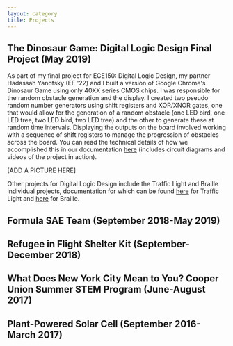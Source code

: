 ```yaml
---
layout: category
title: Projects
---
```


<h2>The Dinosaur Game: Digital Logic Design Final Project (May 
2019)</h2>

As part of my final project for ECE150: Digital Logic Design, my partner Hadassah Yanofsky (EE '22) and I built a version of Google Chrome's Dinosaur Game using only 40XX series CMOS chips. I was responsible for the random obstacle generation and the display. I created two pseudo random number generators using shift registers and XOR/XNOR gates, one that would allow for the generation of a random obstacle (one LED bird, one LED tree, two LED bird, two LED tree) and the other to generate these at random time intervals. Displaying the outputs on the board involved working with a sequence of shift registers to manage the progression of obstacles across the board. You can read the technical details of how we accomplished this in our documentation [here](https://docs.google.com/document/d/1f7AopN-quus8UlS3rx4m_0wKX9mxa_iP11Y8uOVm4rU/edit?usp=sharing) (includes circuit diagrams and videos of the project in action). 

[ADD A PICTURE HERE]

Other projects for Digital Logic Design include the Traffic Light and Braille individual projects, documentation for which can be found [here](https://docs.google.com/document/d/1mU8ysq5N06wHEdOlbwmxjcJd6YPX3huf1eCUNwub21E/edit?usp=sharing) for Traffic Light and [here](https://docs.google.com/document/d/10a4otYoUxSXOOWUxVkir43FO-LzfDG4o3zMiSYjK4KY/edit?usp=sharing) for Braille.

<h2>Formula SAE Team (September 2018-May 2019)</h2>

<h2>Refugee in Flight Shelter Kit (September-December 2018)</h2>

<h2>What Does New York City Mean to You? Cooper Union Summer STEM 
Program (June-August 2017) </h2>

<h2>Plant-Powered Solar Cell (September 2016-March 2017)</h2>

